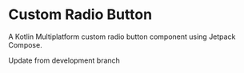 # Custom Radio Button
A Kotlin Multiplatform custom radio button component using Jetpack Compose.

Update from development branch
